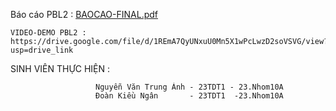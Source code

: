 Báo cáo PBL2 : [BAOCAO-FINAL.pdf](https://github.com/user-attachments/files/18299404/BAOCAO-FINAL.pdf)

	VIDEO-DEMO PBL2 : https://drive.google.com/file/d/1REmA7QyUNxuU0Mn5X1wPcLwzD2soVSVG/view?usp=drive_link
SINH VIÊN THỰC HIỆN :  

                       Nguyễn Văn Trung Ánh - 23TDT1 - 23.Nhom10A
                       Đoàn Kiều Ngân       - 23TDT1  -23.Nhom10A 
                      
